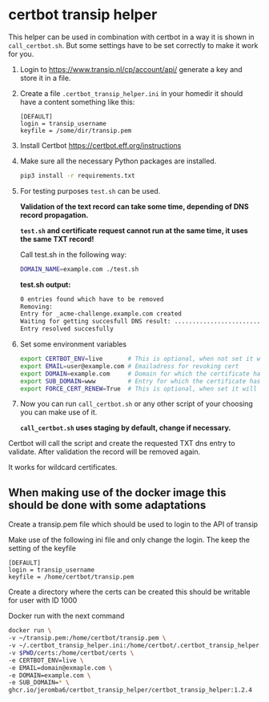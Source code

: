 # certbot transip helper

This helper can be used in combination with certbot in a way it is shown in `call_certbot.sh`. But some settings have to be set correctly to make it work for you.

1. Login to <https://www.transip.nl/cp/account/api/> generate a key and store it in a file.
2. Create a file `.certbot_transip_helper.ini` in your homedir it should have a content something like this:

   ```text
   [DEFAULT]
   login = transip_username
   keyfile = /some/dir/transip.pem
   ```

3. Install Certbot <https://certbot.eff.org/instructions>
4. Make sure all the necessary Python packages are installed.

   ```bash
   pip3 install -r requirements.txt
   ```

5. For testing purposes  `test.sh` can be used.

   **Validation of the text record can take some time, depending of DNS record propagation.**

   **`test.sh` and certificate request cannot run at the same time, it uses the same TXT record!**

   Call test.sh in the following way:
   ```bash
   DOMAIN_NAME=example.com ./test.sh
   ```

   **test.sh output:**

   ```bash
   0 entries found which have to be removed
   Removing:
   Entry for _acme-challenge.example.com created
   Waiting for getting succesfull DNS result: ..............................
   Entry resolved succesfully
   ```

7. Set some environment variables

   ```bash
   export CERTBOT_ENV=live       # This is optional, when not set it will use the staging environment of letsencrypt
   export EMAIL=user@example.com # Emailadress for revoking cert
   export DOMAIN=example.com     # Domain for which the certificate has to be generated
   export SUB_DOMAIN=www         # Entry for which the certificate has to be generated, '*' can be used for wildcard certificate
   export FORCE_CERT_RENEW=True  # This is optional, when set it will force new certificate generation
   ```

8. Now you can run `call_certbot.sh` or any other script of your choosing you can make use of it.

   **`call_certbot.sh` uses staging by default, change if necessary.**

Certbot will call the script and create the requested TXT dns entry to validate. After validation the record will be removed again.

It works for wildcard certificates.

## When making use of the docker image this should be done with some adaptations

Create a transip.pem file which should be used to login to the API of transip

Make use of the following ini file and only change the login. The keep the setting of the keyfile

   ```text
   [DEFAULT]
   login = transip_username
   keyfile = /home/certbot/transip.pem
   ```

Create a directory where the certs can be created this should be writable for user with ID 1000

Docker run with the next command

```bash
docker run \
-v ~/transip.pem:/home/certbot/transip.pem \
-v ~/.certbot_transip_helper.ini:/home/certbot/.certbot_transip_helper.ini \
-v $PWD/certs:/home/certbot/certs \
-e CERTBOT_ENV=live \
-e EMAIL=domain@exmaple.com \
-e DOMAIN=example.com \
-e SUB_DOMAIN=* \
ghcr.io/jeromba6/certbot_transip_helper/certbot_transip_helper:1.2.4
```
